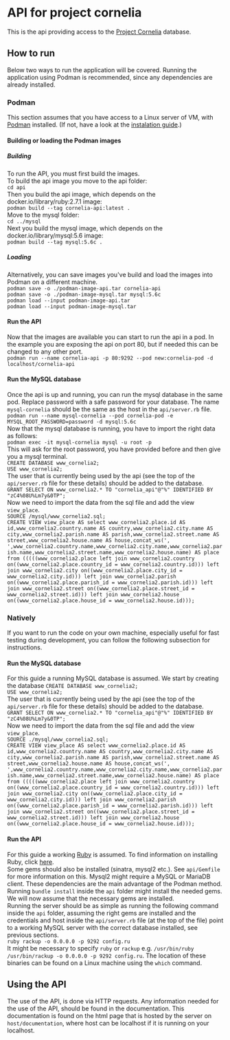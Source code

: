 # API for project cornelia
This is the api providing access to the [Project Cornelia](https://www.projectcornelia.be) database.
## How to run
Below two ways to run the application will be covered. Running the application using Podman is recommended, since any dependencies are already installed.
### Podman
This section assumes that you have access to a Linux server of VM, with [Podman](https://podman.io) installed. (If not, have a look at the [instalation guide](https://podman.io/getting-started/installation).)
#### Building or loading the Podman images
##### Building
To run the API, you must first build the images.  
To build the api image you move to the api folder:  
`cd api`  
Then you build the api image, which depends on the docker.io/library/ruby:2.7.1 image:  
`podman build --tag cornelia-api:latest .`  
Move to the mysql folder:  
`cd ../mysql`  
Next you build the mysql image, which depends on the docker.io/library/mysql:5.6 image:  
`podman build --tag mysql:5.6c .`

##### Loading
Alternatively, you can save images you've build and load the images into Podman on a different machine.  
`podman save -o ./podman-image-api.tar cornelia-api`  
`podman save -o ./podman-image-mysql.tar mysql:5.6c`  
`podman load --input podman-image-api.tar`  
`podman load --input podman-image-mysql.tar`
#### Run the API
Now that the images are available you can start to run the api in a pod. In the example you are exposing the api on port 80, but if needed this can be changed to any other port.  
`podman run --name cornelia-api -p 80:9292 --pod new:cornelia-pod -d localhost/cornelia-api`  
#### Run the MySQL database
Once the api is up and running, you can run the mysql database in the same pod. Replace password with a safe password for your database. The name `mysql-cornelia` should be the same as the host in the `api/server.rb` file.  
`podman run --name mysql-cornelia --pod cornelia-pod -e MYSQL_ROOT_PASSWORD=password -d mysql:5.6c`  
Now that the mysql database is running, you have to import the right data as follows:  
`podman exec -it mysql-cornelia mysql -u root -p`  
This will ask for the root password, you have provided before and then give you a mysql terminal.  
`CREATE DATABASE www_cornelia2;`  
`USE www_cornelia2;`  
The user that is currently being used by the api (see the top of the `api/server.rb` file for these details) should be added to the database.  
`GRANT SELECT ON www_cornelia2.* TO "cornelia_api"@"%" IDENTIFIED BY "zC4%08U%Lm7y&0TP";`  
Now we need to import the data from the sql file and add the view `view_place`.  
`SOURCE /mysql/www_cornelia2.sql;`  
`CREATE VIEW view_place AS select www_cornelia2.place.id AS id,www_cornelia2.country.name AS country,www_cornelia2.city.name AS city,www_cornelia2.parish.name AS parish,www_cornelia2.street.name AS street,www_cornelia2.house.name AS house,concat_ws(', ',www_cornelia2.country.name,www_cornelia2.city.name,www_cornelia2.parish.name,www_cornelia2.street.name,www_cornelia2.house.name) AS place from (((((www_cornelia2.place left join www_cornelia2.country on((www_cornelia2.place.country_id = www_cornelia2.country.id))) left join www_cornelia2.city on((www_cornelia2.place.city_id = www_cornelia2.city.id))) left join www_cornelia2.parish on((www_cornelia2.place.parish_id = www_cornelia2.parish.id))) left join www_cornelia2.street on((www_cornelia2.place.street_id = www_cornelia2.street.id))) left join www_cornelia2.house on((www_cornelia2.place.house_id = www_cornelia2.house.id)));`  

### Natively
If you want to run the code on your own machine, especially useful for fast testing during development, you can follow the following subsection for instructions.  
#### Run the MySQL database
For this guide a running MySQL database is assumed. We start by creating the database
`CREATE DATABASE www_cornelia2;`  
`USE www_cornelia2;`  
The user that is currently being used by the api (see the top of the `api/server.rb` file for these details) should be added to the database.  
`GRANT SELECT ON www_cornelia2.* TO "cornelia_api"@"%" IDENTIFIED BY "zC4%08U%Lm7y&0TP";`  
Now we need to import the data from the sql file and add the view `view_place`.  
`SOURCE ./mysql/www_cornelia2.sql;`  
`CREATE VIEW view_place AS select www_cornelia2.place.id AS id,www_cornelia2.country.name AS country,www_cornelia2.city.name AS city,www_cornelia2.parish.name AS parish,www_cornelia2.street.name AS street,www_cornelia2.house.name AS house,concat_ws(', ',www_cornelia2.country.name,www_cornelia2.city.name,www_cornelia2.parish.name,www_cornelia2.street.name,www_cornelia2.house.name) AS place from (((((www_cornelia2.place left join www_cornelia2.country on((www_cornelia2.place.country_id = www_cornelia2.country.id))) left join www_cornelia2.city on((www_cornelia2.place.city_id = www_cornelia2.city.id))) left join www_cornelia2.parish on((www_cornelia2.place.parish_id = www_cornelia2.parish.id))) left join www_cornelia2.street on((www_cornelia2.place.street_id = www_cornelia2.street.id))) left join www_cornelia2.house on((www_cornelia2.place.house_id = www_cornelia2.house.id)));`  

#### Run the API
For this guide a working [Ruby](https://www.ruby-lang.org/en/) is assumed. To find information on installing Ruby, click [here](https://www.ruby-lang.org/en/downloads/).  
Some gems should also be installed (sinatra, mysql2 etc.). See `api/Gemfile` for more information on this. Mysql2 might require a MySQL or MariaDB client. These dependencies are the main advantage of the Podman method. Running `bundle install` inside the `api` folder might install the needed gems.  
We will now assume that the necessary gems are installed.  
Running the server should be as simple as running the following command inside the `api` folder, assuming the right gems are installed and the credentials and host inside the `api/server.rb` file (at the top of the file) point to a working MySQL server with the correct database installed, see previous sections.  
`ruby rackup -o 0.0.0.0 -p 9292 config.ru`  
It might be necessary to specify `ruby` or `rackup` e.g. `/usr/bin/ruby /usr/bin/rackup -o 0.0.0.0 -p 9292 config.ru`. The location of these binaries can be found on a Linux machine using the `which` command.   


## Using the API
The use of the API, is done via HTTP requests. Any information needed for the use of the API, should be found in the documentation. This documentation is found on the html page that is hosted by the server on `host/documentation`, where host can be localhost if it is running on your localhost.  
